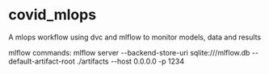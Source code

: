 # covid_mlops
A mlops workflow using dvc and mlflow to monitor models, data and results

mlflow commands: 
mlflow server --backend-store-uri sqlite:///mlflow.db --default-artifact-root ./artifacts --host 0.0.0.0 -p 1234
